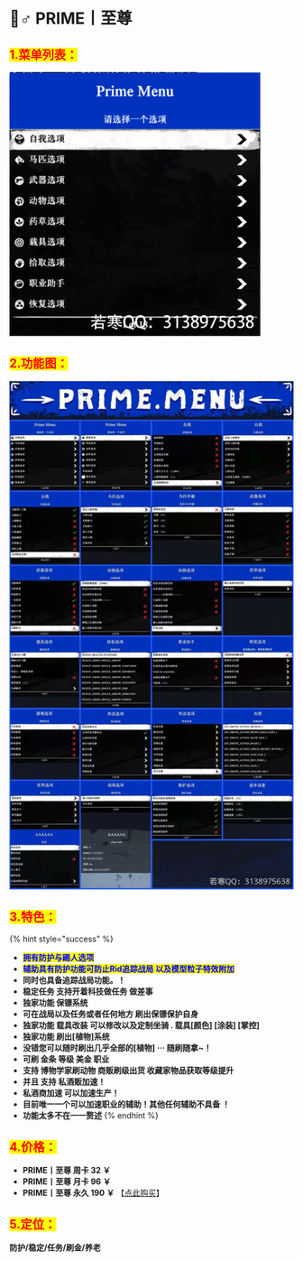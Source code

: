 # 🧛♂ PRIME丨至尊

## <mark style="color:red;">1.菜单列表：</mark>

![](assets/列表.png)

## <mark style="color:red;">2.功能图：</mark>

![](assets/功能图.jpeg)

## <mark style="color:red;">3.特色：</mark>

{% hint style="success" %}
* <mark style="color:blue;">**拥有防护与踢人选项**</mark>
* <mark style="color:blue;">**辅助具有防护功能可防止Rid追踪战局 以及模型粒子特效附加**</mark>
* **同时也具备追踪战局功能。！**
* **稳定任务 支持开着科技做任务 做差事**
* **独家功能 保镖系统**
* **可在战局以及任务或者任何地方 刷出保镖保护自身**
* **独家功能 载具改装 可以修改以及定制坐骑 . 载具\[颜色] \[涂装] \[掌控]**
* **独家功能 刷出\[植物]系统**
* **没错您可以随时刷出几乎全部的\[植物] ··· 随刷随拿\~！**
* **可刷 金条 等级 美金 职业**
* **支持 博物学家刷动物 商贩刷级出货 收藏家物品获取等级提升**
* **并且 支持 私酒贩加速！**
* **私酒商加速 可以加速生产！**
* **目前唯一一个可以加速职业的辅助！其他任何辅助不具备 ！**
* **功能太多不在一一赘述**
{% endhint %}

## <mark style="color:red;">4.价格：</mark>

* **PRIME丨至尊 周卡 32 ￥**
* **PRIME丨至尊 月卡 96 ￥**
* **PRIME丨至尊 永久 190 ￥** 【[点此购买](https://ruohanfkw.shop/?code=ZnJvbT0xMDA2JmE9MyZiPTEwOA%3D%3D)】

## <mark style="color:red;">5.定位：</mark>

**防护/稳定/任务/刷金/养老**
